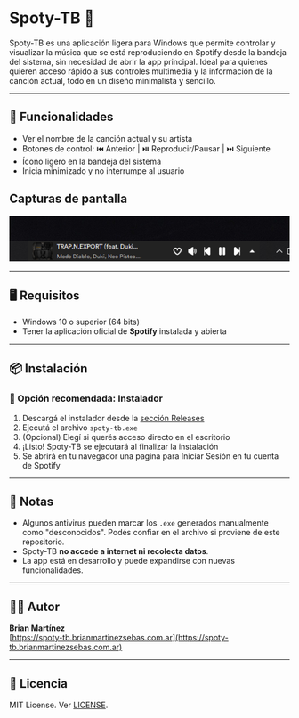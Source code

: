 # Spoty-TB 🎵

Spoty-TB es una aplicación ligera para Windows que permite controlar y visualizar la música que se está reproduciendo en Spotify desde la bandeja del sistema, sin necesidad de abrir la app principal. Ideal para quienes quieren acceso rápido a sus controles multimedia y la información de la canción actual, todo en un diseño minimalista y sencillo.



---

## 🧩 Funcionalidades

- Ver el nombre de la canción actual y su artista
- Botones de control: ⏮️ Anterior | ⏯️ Reproducir/Pausar | ⏭️ Siguiente
- Ícono ligero en la bandeja del sistema
- Inicia minimizado y no interrumpe al usuario

## Capturas de pantalla

![Spoty-TB en acción](spoty-tb-screenshot.png)


---

## 🖥️ Requisitos

- Windows 10 o superior (64 bits)
- Tener la aplicación oficial de **Spotify** instalada y abierta

---

## 📦 Instalación

### 🔹 Opción recomendada: Instalador

1. Descargá el instalador desde la [sección Releases](https://github.com/Brianmartinezsebas/Spoty-TB/releases)
2. Ejecutá el archivo `spoty-tb.exe`
3. (Opcional) Elegí si querés acceso directo en el escritorio
4. ¡Listo! Spoty-TB se ejecutará al finalizar la instalación
5. Se abrirá en tu navegador una pagina para Iniciar Sesión en tu cuenta de Spotify


---

## 🚫 Notas

- Algunos antivirus pueden marcar los `.exe` generados manualmente como "desconocidos". Podés confiar en el archivo si proviene de este repositorio.
- Spoty-TB **no accede a internet ni recolecta datos**.
- La app está en desarrollo y puede expandirse con nuevas funcionalidades.

---

## 👨‍💻 Autor

**Brian Martínez**  
[https://spoty-tb.brianmartinezsebas.com.ar](https://spoty-tb.brianmartinezsebas.com.ar)

---

## 📜 Licencia

MIT License. Ver [LICENSE](./LICENSE).
